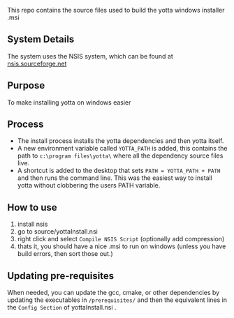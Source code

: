 This repo contains the source files used to build the yotta windows installer .msi

## System Details
The system uses the NSIS system, which can be found at [nsis.sourceforge.net](http://nsis.sourceforge.net/Download)

## Purpose
To make installing yotta on windows easier

## Process
* The install process installs the yotta dependencies and then yotta itself. 
* A new environment variable called `YOTTA_PATH` is added, this contains the path to `c:\program files\yotta\` where all the dependency source files live.
* A shortcut is added to the desktop that sets `PATH = YOTTA_PATH + PATH` and then runs the command line. This was the easiest  way to install yotta without clobbering the users PATH variable.

## How to use
1) install nsis
2) go to source/yottaInstall.nsi
3) right click and select `Compile NSIS Script` (optionally add compression)
4) thats it, you should have a nice .msi to run on windows (unless you have build errors, then sort those out.)

## Updating pre-requisites
When needed, you can update the gcc, cmake, or other dependencies by updating the executables in `/prerequisites/` and then the equivalent lines in the `Config Section` of yottaInstall.nsi .
